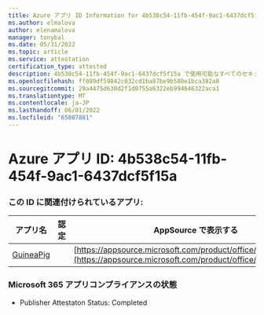 ```yaml
---
title: Azure アプリ ID Information for 4b538c54-11fb-454f-9ac1-6437dcf5f15a
ms.author: elmalova
author: elenamalova
manager: tonybal
ms.date: 05/31/2022
ms.topic: article
ms.service: attestation
certification_type: attested
description: 4b538c54-11fb-454f-9ac1-6437dcf5f15a で使用可能なすべてのセキュリティとコンプライアンス情報。
ms.openlocfilehash: ff089df59842c032cd1ba87be9b580e1bca382a8
ms.sourcegitcommit: 29a4475d630d2f1d0755a6322eb994646322aca1
ms.translationtype: MT
ms.contentlocale: ja-JP
ms.lasthandoff: 06/01/2022
ms.locfileid: "65807881"
---
```

# <a name="azure-app-id-4b538c54-11fb-454f-9ac1-6437dcf5f15a"></a>Azure アプリ ID: 4b538c54-11fb-454f-9ac1-6437dcf5f15a


### <a name="apps-associated-with-this-id"></a>この ID に関連付けられているアプリ:
| **アプリ名** | **認定** | **AppSource で表示する** |
|--------------|---------------|-----------------------|
| [GuineaPig](../forward/WA200003486.md) |  | [https://appsource.microsoft.com/product/office/WA200003486](https://appsource.microsoft.com/product/office/WA200003486) |

### <a name="microsoft-365-app-compliance-status"></a>Microsoft 365 アプリコンプライアンスの状態
- Publisher Attestaton Status: Completed

